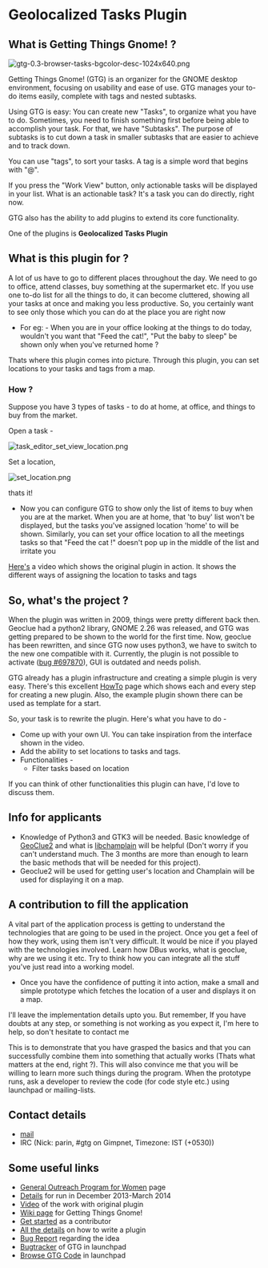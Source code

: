 # Geolocalized Tasks Plugin

## What is Getting Things Gnome! ?

![gtg-0.3-browser-tasks-bgcolor-desc-1024x640.png](http://gtgnome.net/wp-content/uploads/2013/01/gtg-0.3-browser-tasks-bgcolor-desc-1024x640.png)

Getting Things Gnome! (GTG) is an organizer for the GNOME desktop
environment, focusing on usability and ease of use. GTG manages your
to-do items easily, complete with tags and nested subtasks.

Using GTG is easy: You can create new "Tasks", to organize what you have
to do. Sometimes, you need to finish something first before being able
to accomplish your task. For that, we have "Subtasks". The purpose of
subtasks is to cut down a task in smaller subtasks that are easier to
achieve and to track down.

You can use "tags", to sort your tasks. A tag is a simple word that
begins with "@".

If you press the "Work View" button, only actionable tasks will be
displayed in your list. What is an actionable task? It's a task you can
do directly, right now.

GTG also has the ability to add plugins to extend its core
functionality.

One of the plugins is **Geolocalized Tasks Plugin**

## What is this plugin for ?

A lot of us have to go to different places throughout the day. We need
to go to office, attend classes, buy something at the supermarket etc.
If you use one to-do list for all the things to do, it can become
cluttered, showing all your tasks at once and making you less
productive. So, you certainly want to see only those which you can do at
the place you are right now

- For eg: - When you are in your office looking at the things to do
  today, wouldn't you want that "Feed the cat!", "Put the baby to
  sleep" be shown only when you've returned home ?

Thats where this plugin comes into picture. Through this plugin, you can
set locations to your tasks and tags from a map.

### How ?

Suppose you have 3 types of tasks - to do at home, at office, and things
to buy from the market.

Open a task -

![task_editor_set_view_location.png](http://paulocabido.com/soc/task_editor_set_view_location.png)

Set a location,

![set_location.png](http://paulocabido.com/soc/set_location.png)

thats it!

- Now you can configure GTG to show only the list of items to buy when
  you are at the market. When you are at home, that 'to buy' list
  won't be displayed, but the tasks you've assigned location 'home' to
  will be shown. Similarly, you can set your office location to all
  the meetings tasks so that "Feed the cat !" doesn't pop up in the
  middle of the list and irritate you

[Here's](https://www.youtube.com/watch?v=o1SnhUV9rqw) a video which
shows the original plugin in action. It shows the different ways of
assigning the location to tasks and tags

## So, what's the project ?

When the plugin was written in 2009, things were pretty different back
then. Geoclue had a python2 library, GNOME 2.26 was released, and GTG
was getting prepared to be shown to the world for the first time. Now,
geoclue has been rewritten, and since GTG now uses python3, we have to
switch to the new one compatible with it. Currently, the plugin is not
possible to activate ([bug #697870](https://bugs.launchpad.net/bugs/697870)), GUI is outdated and
needs polish.

GTG already has a plugin infrastructure and creating a simple plugin is
very easy. There's this excellent
[HowTo](2009/PaulCabido/plugin_howto) page which shows each
and every step for creating a new plugin. Also, the example plugin shown
there can be used as template for a start.

So, your task is to rewrite the plugin. Here's what you have to do -

- Come up with your own UI. You can take inspiration from the
  interface shown in the video.
- Add the ability to set locations to tasks and tags.
- Functionalities -
  - Filter tasks based on location

If you can think of other functionalities this plugin can have, I'd love
to discuss them.

## Info for applicants

- Knowledge of Python3 and GTK3 will be needed. Basic knowledge of
  [GeoClue2](http://www.freedesktop.org/wiki/Software/GeoClue/) and
  what is [libchamplain](https://projects.gnome.org/libchamplain/)
  will be helpful (Don't worry if you can't understand much. The 3
  months are more than enough to learn the basic methods that will be
  needed for this project).
- Geoclue2 will be used for getting user's location and Champlain will
  be used for displaying it on a map.

## A contribution to fill the application

A vital part of the application process is getting to understand the
technologies that are going to be used in the project. Once you get a
feel of how they work, using them isn't very difficult. It would be nice
if you played with the technologies involved. Learn how DBus works, what
is geoclue, why are we using it etc. Try to think how you can integrate
all the stuff you've just read into a working model.

- Once you have the confidence of putting it into action, make a small
  and simple prototype which fetches the location of a user and
  displays it on a map.

I'll leave the implementation details upto you. But remember, If you
have doubts at any step, or something is not working as you expect it,
I'm here to help, so don't hesitate to contact me

This is to demonstrate that you have grasped the basics and that you can
successfully combine them into something that actually works (Thats what
matters at the end, right ?). This will also convince me that you will
be willing to learn more such things during the program. When the
prototype runs, ask a developer to review the code (for code style etc.)
using launchpad or mailing-lists.

## Contact details

- [mail](http://scr.im/nikobellic)
- IRC (Nick: parin, #gtg on Gimpnet, Timezone: IST (+0530))

## Some useful links

- [General Outreach Program for Women](https://wiki.gnome.org/GnomeWomen/OutreachProgram) page
- [Details](https://wiki.gnome.org/OutreachProgramForWomen/2013/DecemberMarch) for run in December 2013-March 2014
- [Video](https://www.youtube.com/watch?v=o1SnhUV9rqw) of the work with original plugin
- [Wiki page](https://wiki.gnome.org/gtg) for Getting Things Gnome!
- [Get started](https://wiki.gnome.org/gtg/contributing) as a contributor
- [All the details](https://wiki.gnome.org/gtg/pluginHowTo) on how to write a plugin
- [Bug Report](https://bugs.launchpad.net/gtg/+bug/932419) regarding the idea
- [Bugtracker](https://bugs.launchpad.net/gtg/) of GTG in launchpad
- [Browse GTG Code](https://code.launchpad.net/~gtg/gtg/trunk) in launchpad

